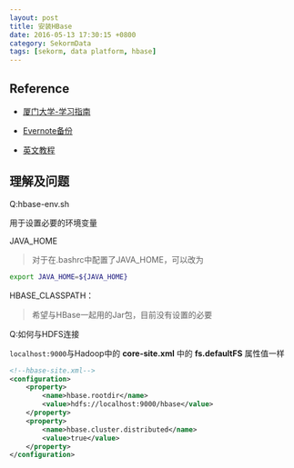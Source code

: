 ```yaml
---
layout: post
title: 安装HBase
date: 2016-05-13 17:30:15 +0800
category: SekormData
tags: [sekorm, data platform, hbase]
---
```


## Reference

* [厦门大学-学习指南](http://dblab.xmu.edu.cn/blog/588-2/)
* [Evernote备份](http://dblab.xmu.edu.cn/blog/588-2/)

* [英文教程](http://www.tutorialspoint.com/hbase/hbase_installation.htm)

## 理解及问题

Q:hbase-env.sh

用于设置必要的环境变量

JAVA_HOME

> 对于在.bashrc中配置了JAVA_HOME，可以改为
```bash
export JAVA_HOME=${JAVA_HOME}
```

HBASE_CLASSPATH：

> 希望与HBase一起用的Jar包，目前没有设置的必要

Q:如何与HDFS连接

`localhost:9000`与Hadoop中的 **core-site.xml** 中的 **fs.defaultFS** 属性值一样

```xml
<!--hbase-site.xml-->
<configuration>
    <property>
        <name>hbase.rootdir</name>
        <value>hdfs://localhost:9000/hbase</value>
    </property>
    <property>
        <name>hbase.cluster.distributed</name>
        <value>true</value>
    </property>
</configuration>
```
